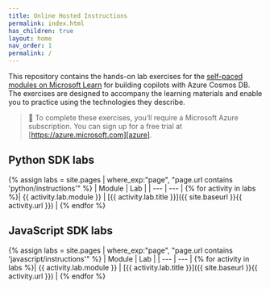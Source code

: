 ```yaml
---
title: Online Hosted Instructions
permalink: index.html
has_children: true
layout: home
nav_order: 1
permalink: /
---
```


This repository contains the hands-on lab exercises for the [self-paced modules on Microsoft Learn][learn-collection] for building copilots with Azure Cosmos DB. The exercises are designed to accompany the learning materials and enable you to practice using the technologies they describe.

> &#128221; To complete these exercises, you’ll require a Microsoft Azure subscription. You can sign up for a free trial at [https://azure.microsoft.com][azure].

## Python SDK labs

{% assign labs = site.pages | where_exp:"page", "page.url contains 'python/instructions'" %}
| Module | Lab |
| --- | --- |
{% for activity in labs  %}| {{ activity.lab.module }} | [{{ activity.lab.title }}]({{ site.baseurl }}{{ activity.url }}) |
{% endfor %}

## JavaScript SDK labs

{% assign labs = site.pages | where_exp:"page", "page.url contains 'javascript/instructions'" %}
| Module | Lab |
| --- | --- |
{% for activity in labs  %}| {{ activity.lab.module }} | [{{ activity.lab.title }}]({{ site.baseurl }}{{ activity.url }}) |
{% endfor %}

[azure]: https://azure.microsoft.com
[learn-collection]: https://learn.microsoft.com/training/browse/?expanded=azure&products=azure-cosmos-db
